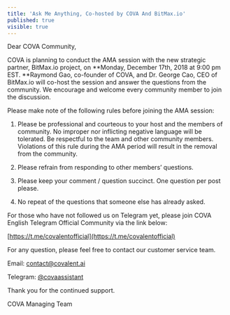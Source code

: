 ```yaml
---
title: 'Ask Me Anything, Co-hosted by COVA And BitMax.io'
published: true
visible: true
---
```


Dear COVA Community,

COVA is planning to conduct the AMA session with the new strategic partner, BitMax.io project, on **Monday, December 17th, 2018 at 9:00 pm EST. **Raymond Gao, co-founder of COVA, and Dr. George Cao, CEO of BitMax.io will co-host the session and answer the questions from the community. We encourage and welcome every community member to join the discussion.

Please make note of the following rules before joining the AMA session:

1. Please be professional and courteous to your host and the members of community. No improper nor inflicting negative language will be tolerated. Be respectful to the team and other community members. Violations of this rule during the AMA period will result in the removal from the community.

2. Please refrain from responding to other members’ questions.

3. Please keep your comment / question succinct. One question per post please.

4. No repeat of the questions that someone else has already asked.

For those who have not followed us on Telegram yet, please join COVA English Telegram Official Community via the link below:

[https://t.me/covalentofficial](https://t.me/covalentofficial)

For any question, please feel free to contact our customer service team.

Email: [contact@covalent.ai](mailto:contact@covalent.ai)

Telegram: [@covaassistant](http://twitter.com/covaassistant)

Thank you for the continued support.

COVA Managing Team
